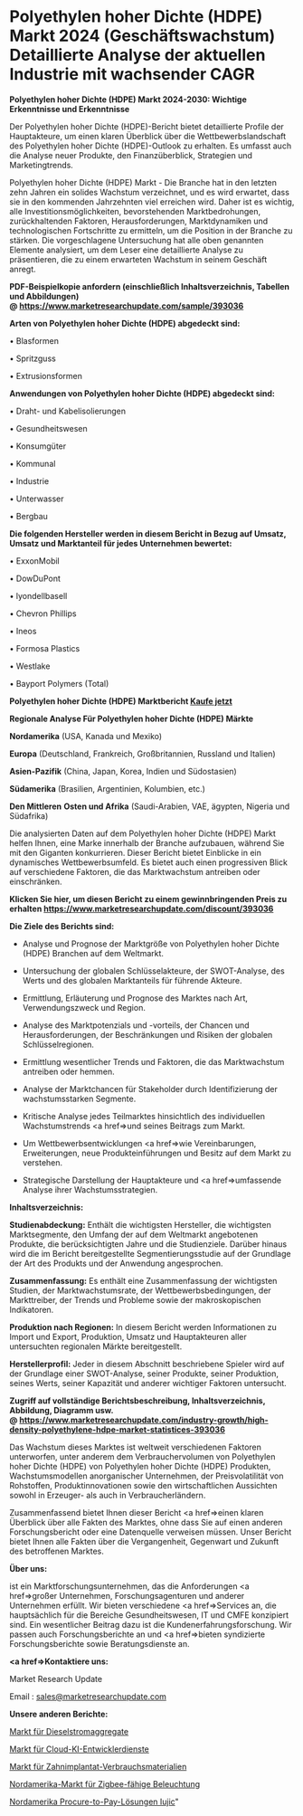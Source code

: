 # Polyethylen hoher Dichte (HDPE) Markt 2024 (Geschäftswachstum) Detaillierte Analyse der aktuellen Industrie mit wachsender CAGR

<strong>Polyethylen hoher Dichte (HDPE) Markt 2024-2030: Wichtige Erkenntnisse und Erkenntnisse</strong>

Der Polyethylen hoher Dichte (HDPE)-Bericht bietet detaillierte Profile der Hauptakteure, um einen klaren Überblick über die Wettbewerbslandschaft des Polyethylen hoher Dichte (HDPE)-Outlook zu erhalten. Es umfasst auch die Analyse neuer Produkte, den Finanzüberblick, Strategien und Marketingtrends.

Polyethylen hoher Dichte (HDPE) Markt - Die Branche hat in den letzten zehn Jahren ein solides Wachstum verzeichnet, und es wird erwartet, dass sie in den kommenden Jahrzehnten viel erreichen wird. Daher ist es wichtig, alle Investitionsmöglichkeiten, bevorstehenden Marktbedrohungen, zurückhaltenden Faktoren, Herausforderungen, Marktdynamiken und technologischen Fortschritte zu ermitteln, um die Position in der Branche zu stärken. Die vorgeschlagene Untersuchung hat alle oben genannten Elemente analysiert, um dem Leser eine detaillierte Analyse zu präsentieren, die zu einem erwarteten Wachstum in seinem Geschäft anregt.

<strong><b>PDF-Beispielkopie anfordern (einschließlich Inhaltsverzeichnis, Tabellen und Abbildungen) @ </b></strong><strong><a href=https://www.marketresearchupdate.com/sample/393036><strong>https://www.marketresearchupdate.com/sample/393036</u></a></strong></strong>

<strong>Arten von Polyethylen hoher Dichte (HDPE) abgedeckt sind:</strong>

• Blasformen

• Spritzguss

• Extrusionsformen

<strong>Anwendungen von Polyethylen hoher Dichte (HDPE) abgedeckt sind:</strong>

• Draht- und Kabelisolierungen

• Gesundheitswesen

• Konsumgüter

• Kommunal

• Industrie

• Unterwasser

• Bergbau

<strong>Die folgenden Hersteller werden in diesem Bericht in Bezug auf Umsatz, Umsatz und Marktanteil für jedes Unternehmen bewertet:</strong>

• ExxonMobil

• DowDuPont

• lyondellbasell

• Chevron Phillips

• Ineos

• Formosa Plastics

• Westlake

• Bayport Polymers (Total)

<strong>Polyethylen hoher Dichte (HDPE) Marktbericht <a href=https://www.marketresearchupdate.com/buynow/393036>Kaufe jetzt</a></strong>

<strong>Regionale Analyse Für Polyethylen hoher Dichte (HDPE) Märkte</strong>

<strong>Nordamerika</strong> (USA, Kanada und Mexiko)

<strong>Europa</strong> (Deutschland, Frankreich, Großbritannien, Russland und Italien)

<strong>Asien-Pazifik</strong> (China, Japan, Korea, Indien und Südostasien)

<strong>Südamerika</strong> (Brasilien, Argentinien, Kolumbien, etc.)

<strong>Den Mittleren</strong> <strong>Osten und Afrika</strong> (Saudi-Arabien, VAE, ägypten, Nigeria und Südafrika)

Die analysierten Daten auf dem Polyethylen hoher Dichte (HDPE) Markt helfen Ihnen, eine Marke innerhalb der Branche aufzubauen, während Sie mit den Giganten konkurrieren. Dieser Bericht bietet Einblicke in ein dynamisches Wettbewerbsumfeld. Es bietet auch einen progressiven Blick auf verschiedene Faktoren, die das Marktwachstum antreiben oder einschränken.

<strong>Klicken Sie hier, um diesen Bericht zu einem gewinnbringenden Preis zu erhalten
</strong><strong><a href=https://www.marketresearchupdate.com/discount/393036>https://www.marketresearchupdate.com/discount/393036</b></u></strong></a>

<strong>Die Ziele des Berichts sind:</strong>

- Analyse und Prognose der Marktgröße von Polyethylen hoher Dichte (HDPE) Branchen auf dem Weltmarkt.

- Untersuchung der globalen Schlüsselakteure, der SWOT-Analyse, des Werts und des globalen Marktanteils für führende Akteure.

- Ermittlung, Erläuterung und Prognose des Marktes nach Art, Verwendungszweck und Region.

- Analyse des Marktpotenzials und -vorteils, der Chancen und Herausforderungen, der Beschränkungen und Risiken der globalen Schlüsselregionen.

- Ermittlung wesentlicher Trends und Faktoren, die das Marktwachstum antreiben oder hemmen.

- Analyse der Marktchancen für Stakeholder durch Identifizierung der wachstumsstarken Segmente.

- Kritische Analyse jedes Teilmarktes hinsichtlich des individuellen Wachstumstrends <a href=>und</a> seines Beitrags zum Markt.

- Um Wettbewerbsentwicklungen <a href=>wie</a> Vereinbarungen, Erweiterungen, neue Produkteinführungen und Besitz auf dem Markt zu verstehen.

- Strategische Darstellung der Hauptakteure und <a href=>umfas</a>sende Analyse ihrer Wachstumsstrategien.

<strong>Inhaltsverzeichnis:</strong>

<strong>Studienabdeckung:</strong> Enthält die wichtigsten Hersteller, die wichtigsten Marktsegmente, den Umfang der auf dem Weltmarkt angebotenen Produkte, die berücksichtigten Jahre und die Studienziele. Darüber hinaus wird die im Bericht bereitgestellte Segmentierungsstudie auf der Grundlage der Art des Produkts und der Anwendung angesprochen.

<strong>Zusammenfassung:</strong> Es enthält eine Zusammenfassung der wichtigsten Studien, der Marktwachstumsrate, der Wettbewerbsbedingungen, der Markttreiber, der Trends und Probleme sowie der makroskopischen Indikatoren.

<strong>Produktion nach Regionen:</strong> In diesem Bericht werden Informationen zu Import und Export, Produktion, Umsatz und Hauptakteuren aller untersuchten regionalen Märkte bereitgestellt.

<strong>Herstellerprofil:</strong> Jeder in diesem Abschnitt beschriebene Spieler wird auf der Grundlage einer SWOT-Analyse, seiner Produkte, seiner Produktion, seines Werts, seiner Kapazität und anderer wichtiger Faktoren untersucht.

<strong><b>Zugriff auf vollständige Berichtsbeschreibung, Inhaltsverzeichnis, Abbildung, Diagramm usw. @ </b></strong><strong><a href=https://www.marketresearchupdate.com/industry-growth/high-density-polyethylene-hdpe-market-statistices-393036>https://www.marketresearchupdate.com/industry-growth/high-density-polyethylene-hdpe-market-statistices-393036</a></strong>

Das Wachstum dieses Marktes ist weltweit verschiedenen Faktoren unterworfen, unter anderem dem Verbrauchervolumen von Polyethylen hoher Dichte (HDPE) von Polyethylen hoher Dichte (HDPE) Produkten, Wachstumsmodellen anorganischer Unternehmen, der Preisvolatilität von Rohstoffen, Produktinnovationen sowie den wirtschaftlichen Aussichten sowohl in Erzeuger- als auch in Verbraucherländern.

Zusammenfassend bietet Ihnen dieser Bericht <a href=>einen</a> klaren Überblick über alle Fakten des Marktes, ohne dass Sie auf einen anderen Forschungsbericht oder eine Datenquelle verweisen müssen. Unser Bericht bietet Ihnen alle Fakten über die Vergangenheit, Gegenwart und Zukunft des betroffenen Marktes.

<strong>Über uns:</strong>

 ist ein Marktforschungsunternehmen, das die Anforderungen <a href=>großer</a> Unternehmen, Forschungsagenturen und anderer Unternehmen erfüllt. Wir bieten verschiedene <a href=>Services</a> an, die hauptsächlich für die Bereiche Gesundheitswesen, IT und CMFE konzipiert sind. Ein wesentlicher Beitrag dazu ist die Kundenerfahrungsforschung. Wir passen auch Forschungsberichte an und <a href=>bieten</a> syndizierte Forschungsberichte sowie Beratungsdienste an.

<strong><a href=>Kontaktiere uns:</a></strong>

Market Research Update

Email : sales@marketresearchupdate.com

<strong>Unsere anderen Berichte:</strong>

<a href=https://www.linkedin.com/pulse/diesel-generating-set-market-opportunities-stay>Markt für Dieselstromaggregate</a>

<a href=https://www.linkedin.com/pulse/cloud-ai-developer-services-market-size-trends>Markt für Cloud-KI-Entwicklerdienste</a>

<a href=https://www.linkedin.com/pulse/dental-implants-consumables-market-2023-remarking>Markt für Zahnimplantat-Verbrauchsmaterialien</a>

<a href=https://www.linkedin.com/pulse/north-america-zigbee-enabled-lighting-market>Nordamerika-Markt für Zigbee-fähige Beleuchtung</a>

<a href=https://www.linkedin.com/pulse/north-america-procure-to-pay-solutions-iujic/>Nordamerika Procure-to-Pay-Lösungen Iujic</a>"
